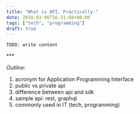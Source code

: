 ```yaml
---
title: "What is API, Practically."
date: 2018-03-06T16:31:04+08:00
tags: ["tech", "programming"]
draft: true
---
```


`TODO: write content` 






<p class="text-center">***</p>

*Outline:*

1. acronym for Application Programming Interface
2. public vs private api
3. difference between api and sdk
4. sample api: rest, graphql
5. commonly used in IT (tech, programming)